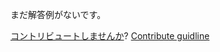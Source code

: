 
まだ解答例がないです。

[コントリビュートしませんか](https://github.com/BFEdev/BFE.dev-solutions/blob/main/problem/add-comma-to-number_ja.md)?  [Contribute guidline](https://github.com/BFEdev/BFE.dev-solutions#how-to-contribute)

